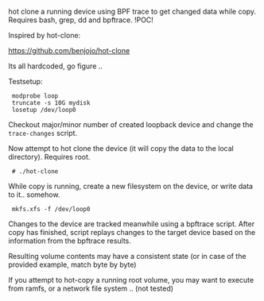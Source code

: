 hot clone a running device using BPF trace to get changed data
while copy. Requires bash, grep, dd and bpftrace. !POC!

Inspired by hot-clone:

 https://github.com/benjojo/hot-clone

Its all hardcoded, go figure ..

Testsetup:
```
 modprobe loop
 truncate -s 10G mydisk
 losetup /dev/loop0
```

Checkout major/minor number of created loopback device and change the `trace-changes`
script.
 
Now attempt to hot clone the device (it will copy the data to the local directory).
Requires root.

```
 # ./hot-clone
```
 
While copy is running, create a new filesystem on the device, or write data to it.. somehow.

```
 mkfs.xfs -f /dev/loop0
 ```

Changes to the device are tracked meanwhile using a bpftrace script.
After copy has finished, script replays changes to the target device based
on the information from the bpftrace results.

Resulting volume contents may have a consistent state (or in case of the
provided example, match byte by byte)

If you attempt to hot-copy a running root volume, you may want to execute
from ramfs, or a network file system .. (not tested)


